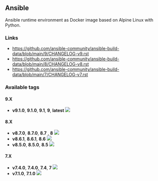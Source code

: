 Ansible
---

Ansible runtime environment as Docker image based on Alpine Linux with Python.


### Links
- <https://github.com/ansible-community/ansible-build-data/blob/main/9/CHANGELOG-v9.rst>
- <https://github.com/ansible-community/ansible-build-data/blob/main/8/CHANGELOG-v8.rst>
- <https://github.com/ansible-community/ansible-build-data/blob/main/7/CHANGELOG-v7.rst>


### Available tags
#### 9.X
- **v9.1.0**, **9.1.0**, **9.1**, **9**, **latest** ![](https://img.shields.io/docker/image-size/magnaz/ansible/v9.1.0)
#### 8.X
- **v8.7.0**, **8.7.0**, **8.7** , **8** ![](https://img.shields.io/docker/image-size/magnaz/ansible/v8.7.0)
- **v8.6.1**, **8.6.1**, **8.6** ![](https://img.shields.io/docker/image-size/magnaz/ansible/v8.6.1)
- **v8.5.0**, **8.5.0**, **8.5** ![](https://img.shields.io/docker/image-size/magnaz/ansible/v8.5.0)
#### 7.X
- **v7.4.0**, **7.4.0**, **7.4**, **7** ![](https://img.shields.io/docker/image-size/magnaz/ansible/v7.4.0)
- **v7.1.0**, **7.1.0** ![](https://img.shields.io/docker/image-size/magnaz/ansible/v7.1.0)
